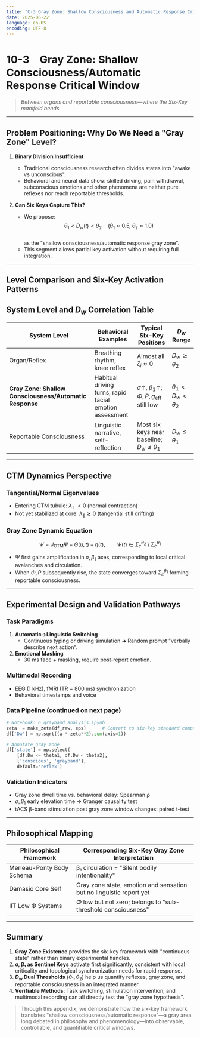 ```yaml
---
title: "C-3_Gray Zone: Shallow Consciousness and Automatic Response Critical Window"
date: 2025-06-22
language: en-US
encoding: UTF-8
---
```

# 10-3　Gray Zone: Shallow Consciousness/Automatic Response Critical Window  
> *Between organs and reportable consciousness—where the Six-Key manifold bends.*

---

## Problem Positioning: Why Do We Need a "Gray Zone" Level?

1. **Binary Division Insufficient**  
   - Traditional consciousness research often divides states into "awake vs unconscious".  
   - Behavioral and neural data show: skilled driving, pain withdrawal, subconscious emotions and other phenomena are neither pure reflexes nor reach reportable thresholds.

2. **Can Six Keys Capture This?**  
   - We propose:  
     $$\theta_1 < D_w(t) < \theta_2 \quad (\theta_1 \approx 0.5,\; \theta_2 \approx 1.0)$$  
     as the "shallow consciousness/automatic response gray zone".  
   - This segment allows partial key activation without requiring full integration.

---

## Level Comparison and Six-Key Activation Patterns

## System Level and $D_w$ Correlation Table

| System Level | Behavioral Examples | Typical Six-Key Positions | $D_w$ Range |
|--------------|---------------------|---------------------------|-------------|
| Organ/Reflex | Breathing rhythm, knee reflex | Almost all $\zeta_i \approx 0$ | $D_w \gtrsim \theta_2$ |
| **Gray Zone: Shallow Consciousness/Automatic Response** | Habitual driving turns, rapid facial emotion assessment | $\sigma \uparrow,\; \beta_1 \uparrow$; $\Phi, P, g_{\text{eff}}$ still low | $\theta_1 < D_w < \theta_2$ |
| Reportable Consciousness | Linguistic narrative, self-reflection | Most six keys near baseline; $D_w \le \theta_1$ | $D_w \le \theta_1$ |

---

## CTM Dynamics Perspective

### Tangential/Normal Eigenvalues

- Entering CTM tubule: $\lambda_{\perp} < 0$ (normal contraction)  
- Not yet stabilized at core: $\lambda_{\parallel} \gtrsim 0$ (tangential still drifting)

### Gray Zone Dynamic Equation

$$
\dot{\Psi} = J_{\text{CTM}}\Psi + G(u,t) + \eta(t),
\qquad
\Psi(t)\in \Sigma_{c}^{\theta_2} \setminus \Sigma_{c}^{\theta_1}
$$

- $\Psi$ first gains amplification in $\sigma,\,\beta_1$ axes, corresponding to local critical avalanches and circulation.  
- When $\Phi,P$ subsequently rise, the state converges toward $\Sigma_{c}^{\theta_1}$ forming reportable consciousness.

---

## Experimental Design and Validation Pathways

### Task Paradigms

1. **Automatic→Linguistic Switching**  
   - Continuous typing or driving simulation ➜ Random prompt "verbally describe next action".  
2. **Emotional Masking**  
   - 30 ms face + masking, require post-report emotion.

### Multimodal Recording

- EEG (1 kHz), fMRI (TR = 800 ms) synchronization  
- Behavioral timestamps and voice

### Data Pipeline (continued on next page)

```python
# Notebook: G_grayband_analysis.ipynb
zeta  = make_zeta(df_raw, eps)      # Convert to six-key standard components
df['Dw'] = np.sqrt((w * zeta**2).sum(axis=1))

# Annotate gray zone
df['state'] = np.select(
    [df.Dw <= theta1, df.Dw < theta2],
    ['conscious', 'grayband'],
    default='reflex')
```

### Validation Indicators

- Gray zone dwell time vs. behavioral delay: Spearman ρ  
- $\sigma,\,\beta_1$ early elevation time → Granger causality test  
- tACS β-band stimulation post gray zone window changes: paired t-test

---

## Philosophical Mapping

| Philosophical Framework | Corresponding Six-Key Gray Zone Interpretation |
|-------------------------|------------------------------------------------|
| Merleau-Ponty Body Schema | β₁ circulation = "Silent bodily intentionality" |
| Damasio Core Self | Gray zone state, emotion and sensation but no linguistic report yet |
| IIT Low Φ Systems | $\Phi$ low but not zero; belongs to "sub-threshold consciousness" |

---

## Summary

1. **Gray Zone Existence** provides the six-key framework with "continuous state" rather than binary experimental handles.  
2. **σ, β₁ as Sentinel Keys** activate first significantly, consistent with local criticality and topological synchronization needs for rapid response.  
3. **$D_w$ Dual Thresholds** $(\theta_1,\theta_2)$ help us quantify reflexes, gray zone, and reportable consciousness in an integrated manner.  
4. **Verifiable Methods**: Task switching, stimulation intervention, and multimodal recording can all directly test the "gray zone hypothesis".  

> Through this appendix, we demonstrate how the six-key framework translates "shallow consciousness/automatic response"—a gray area long debated in philosophy and phenomenology—into observable, controllable, and quantifiable critical windows.